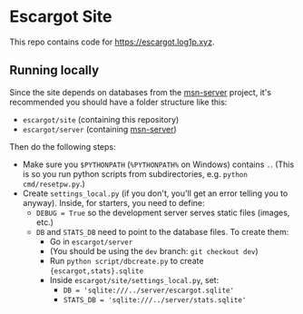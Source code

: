 # Escargot Site

This repo contains code for https://escargot.log1p.xyz.

## Running locally

Since the site depends on databases from the [msn-server](https://gitlab.com/valtron/msn-server) project,
it's recommended you should have a folder structure like this:
- `escargot/site` (containing this repository)
- `escargot/server` (containing [msn-server](https://gitlab.com/valtron/msn-server))

Then do the following steps:
- Make sure you `$PYTHONPATH` (`%PYTHONPATH%` on Windows) contains `.`. (This is so you run python scripts from subdirectories, e.g. `python cmd/resetpw.py`.)
- Create `settings_local.py` (if you don't, you'll get an error telling you to anyway). Inside, for starters, you need to define:
    - `DEBUG = True` so the development server serves static files (images, etc.)
    - `DB` and `STATS_DB` need to point to the database files. To create them:
        - Go in `escargot/server`
        - (You should be using the `dev` branch: `git checkout dev`)
        - Run `python script/dbcreate.py` to create `{escargot,stats}.sqlite`
        - Inside `escargot/site/settings_local.py`, set:
            - `DB = 'sqlite:///../server/escargot.sqlite'`
            - `STATS_DB = 'sqlite:///../server/stats.sqlite'`
